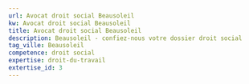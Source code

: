 ```yaml
---
url: Avocat droit social Beausoleil
kw: Avocat droit social Beausoleil
title: Avocat droit social Beausoleil
description: Beausoleil - confiez-nous votre dossier droit social
tag_ville: Beausoleil
competence: droit social
expertise: droit-du-travail
extertise_id: 3
---
```

